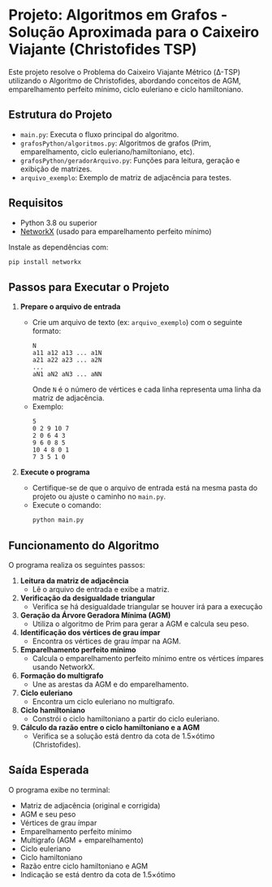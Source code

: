 
# Projeto: Algoritmos em Grafos - Solução Aproximada para o Caixeiro Viajante (Christofides TSP)

Este projeto resolve o Problema do Caixeiro Viajante Métrico (Δ-TSP) utilizando o Algoritmo de Christofides, abordando conceitos de AGM, emparelhamento perfeito mínimo, ciclo euleriano e ciclo hamiltoniano.

## Estrutura do Projeto

- `main.py`: Executa o fluxo principal do algoritmo.
- `grafosPython/algoritmos.py`: Algoritmos de grafos (Prim, emparelhamento, ciclo euleriano/hamiltoniano, etc).
- `grafosPython/geradorArquivo.py`: Funções para leitura, geração e exibição de matrizes.
- `arquivo_exemplo`: Exemplo de matriz de adjacência para testes.

## Requisitos

- Python 3.8 ou superior
- [NetworkX](https://networkx.org/) (usado para emparelhamento perfeito mínimo)

Instale as dependências com:
```sh
pip install networkx
```

## Passos para Executar o Projeto

1. **Prepare o arquivo de entrada**
   - Crie um arquivo de texto (ex: `arquivo_exemplo`) com o seguinte formato:
     ```
     N
     a11 a12 a13 ... a1N
     a21 a22 a23 ... a2N
     ...
     aN1 aN2 aN3 ... aNN
     ```
     Onde `N` é o número de vértices e cada linha representa uma linha da matriz de adjacência.
   - Exemplo:
     ```
     5
     0 2 9 10 7
     2 0 6 4 3
     9 6 0 8 5
     10 4 8 0 1
     7 3 5 1 0
     ```

2. **Execute o programa**
   - Certifique-se de que o arquivo de entrada está na mesma pasta do projeto ou ajuste o caminho no `main.py`.
   - Execute o comando:
     ```sh
     python main.py
     ```

## Funcionamento do Algoritmo

O programa realiza os seguintes passos:

1. **Leitura da matriz de adjacência**
   - Lê o arquivo de entrada e exibe a matriz.
2. **Verificação da desigualdade triangular**
   - Verifica se há desigualdade triangular se houver irá para a execução
3. **Geração da Árvore Geradora Mínima (AGM)**
   - Utiliza o algoritmo de Prim para gerar a AGM e calcula seu peso.
4. **Identificação dos vértices de grau ímpar**
   - Encontra os vértices de grau ímpar na AGM.
5. **Emparelhamento perfeito mínimo**
   - Calcula o emparelhamento perfeito mínimo entre os vértices ímpares usando NetworkX.
6. **Formação do multigrafo**
   - Une as arestas da AGM e do emparelhamento.
7. **Ciclo euleriano**
   - Encontra um ciclo euleriano no multigrafo.
8. **Ciclo hamiltoniano**
   - Constrói o ciclo hamiltoniano a partir do ciclo euleriano.
9. **Cálculo da razão entre o ciclo hamiltoniano e a AGM**
   - Verifica se a solução está dentro da cota de 1.5×ótimo (Christofides).

## Saída Esperada

O programa exibe no terminal:
- Matriz de adjacência (original e corrigida)
- AGM e seu peso
- Vértices de grau ímpar
- Emparelhamento perfeito mínimo
- Multigrafo (AGM + emparelhamento)
- Ciclo euleriano
- Ciclo hamiltoniano
- Razão entre ciclo hamiltoniano e AGM
- Indicação se está dentro da cota de 1.5×ótimo

